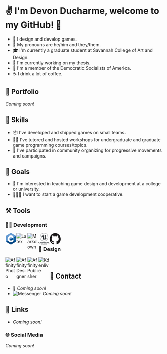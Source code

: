 <link href="https://cdn.jsdelivr.net/npm/remixicon@2.5.0/fonts/remixicon.css" rel="stylesheet">

# ✌️ I'm Devon Ducharme, welcome to my GitHub! 🐙

- 🎲 I design and develop games.
- 🧔 My pronouns are he/him and they/them.
- 🎓 I'm currently a graduate student at Savannah College of Art and Design.
- 📝 I'm currently working on my thesis.
- 🌹 I'm a member of the Democratic Socialists of America.
- ☕ I drink a lot of coffee.

## 💾 Portfolio

*Coming soon!*

## 🤹 Skills

- 📦 I've developed and shipped games on small teams.
- 👨‍🏫 I've tutored and hosted workshops for undergraduate and graduate game programming courses/topics.
- 🤝 I've participated in community organizing for progressive movements and campaigns.

## 🥅 Goals

- 🏫 I'm interested in teaching game design and development at a college or university.
- 🧑‍🤝‍🧑 I want to start a game development cooperative.

## ⚒️ Tools

### 👨‍💻 Development

<img align="left" alt="CPP" width="35px" src="https://raw.githubusercontent.com/github/explore/80688e429a7d4ef2fca1e82350fe8e3517d3494d/topics/cpp/cpp.png" />
<img align="left" alt="Latex" width="35px" src="https://cdn.freebiesupply.com/logos/large/2x/latex-logo-png-transparent.png" />
<img align="left" alt="Markdown" width="35px" src="https://leantesting.com/wp-content/uploads/2016/04/Markdown-mark.svg_.png" />
<img align="left" alt="Unreal Engine" width="35px" src="https://raw.githubusercontent.com/github/explore/80688e429a7d4ef2fca1e82350fe8e3517d3494d/topics/unreal-engine/unreal-engine.png" />
<img align="left" alt="GitHub" width="35px" src="https://raw.githubusercontent.com/github/explore/78df643247d429f6cc873026c0622819ad797942/topics/github/github.png" />
<br /> 

### 📐 Design

<img align="left" alt="AffinityPhoto" width="35px" src="https://upload.wikimedia.org/wikipedia/en/f/fb/Affinity_Photo_logo_new.png" />
<img align="left" alt="AffinityDesigner" width="35px" src="https://upload.wikimedia.org/wikipedia/en/6/6d/Affinity_Designer_logo_new.png" />
<img align="left" alt="AffinityPublisher" width="35px" src="https://upload.wikimedia.org/wikipedia/en/d/d0/Affinity_Publisher_Logo.png" />
<img align="left" alt="Kdenlive" width="35px" src="https://seeklogo.com/images/K/kdenlive-logo-CAAD792F3F-seeklogo.com.png" />
<br />

## 💬 Contact

- 📧 *Coming soon!*
- <img alt="Messenger" width="14px" src="https://logos-download.com/wp-content/uploads/2016/09/Facebook_Messenger_logo.png" /> *Coming soon!*

## 🔗 Links

- *Coming soon!*

### 🌐 Social Media

*Coming soon!*
